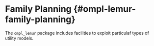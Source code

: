 Family Planning {#ompl-lemur-family-planning}
===============

The `ompl_lemur` package includes facilities to exploit particulaf types of utility models.
